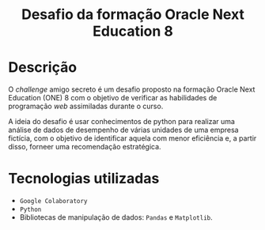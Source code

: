 <h1 align ="center">Desafio da formação Oracle Next Education 8</h1>

# Descrição
O <em>challenge</em> amigo secreto é um desafio proposto na formação Oracle Next Education (ONE) 8 com o objetivo de verificar as habilidades de programação <em>web</em> assimiladas durante o curso.

A ideia do desafio é  usar conhecimentos de python para realizar uma análise de dados de desempenho de várias unidades de uma empresa fictícia, com o objetivo de identificar aquela com menor eficiência e, a partir disso, forneer uma recomendação estratégica.

# Tecnologias utilizadas
- `Google Colaboratory`
- `Python`
- Bibliotecas de manipulação de dados: `Pandas` e `Matplotlib`.